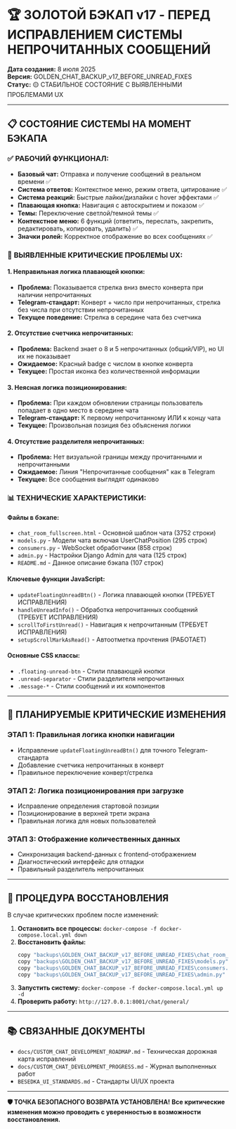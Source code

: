 # 🏆 ЗОЛОТОЙ БЭКАП v17 - ПЕРЕД ИСПРАВЛЕНИЕМ СИСТЕМЫ НЕПРОЧИТАННЫХ СООБЩЕНИЙ

**Дата создания:** 8 июля 2025  
**Версия:** GOLDEN_CHAT_BACKUP_v17_BEFORE_UNREAD_FIXES  
**Статус:** 🟡 СТАБИЛЬНОЕ СОСТОЯНИЕ С ВЫЯВЛЕННЫМИ ПРОБЛЕМАМИ UX

---

## 📋 **СОСТОЯНИЕ СИСТЕМЫ НА МОМЕНТ БЭКАПА**

### ✅ **РАБОЧИЙ ФУНКЦИОНАЛ:**
- **Базовый чат:** Отправка и получение сообщений в реальном времени ✅
- **Система ответов:** Контекстное меню, режим ответа, цитирование ✅  
- **Система реакций:** Быстрые лайки/дизлайки с hover эффектами ✅
- **Плавающая кнопка:** Навигация с автоскрытием и показом ✅
- **Темы:** Переключение светлой/темной темы ✅
- **Контекстное меню:** 6 функций (ответить, переслать, закрепить, редактировать, копировать, удалить) ✅
- **Значки ролей:** Корректное отображение во всех сообщениях ✅

### 🚨 **ВЫЯВЛЕННЫЕ КРИТИЧЕСКИЕ ПРОБЛЕМЫ UX:**

#### **1. Неправильная логика плавающей кнопки:**
- **Проблема:** Показывается стрелка вниз вместо конверта при наличии непрочитанных
- **Telegram-стандарт:** Конверт + число при непрочитанных, стрелка без числа при отсутствии непрочитанных
- **Текущее поведение:** Стрелка в середине чата без счетчика

#### **2. Отсутствие счетчика непрочитанных:**
- **Проблема:** Backend знает о 8 и 5 непрочитанных (общий/VIP), но UI их не показывает
- **Ожидаемое:** Красный badge с числом в кнопке конверта
- **Текущее:** Простая иконка без количественной информации

#### **3. Неясная логика позиционирования:**
- **Проблема:** При каждом обновлении страницы пользователь попадает в одно место в середине чата
- **Telegram-стандарт:** К первому непрочитанному ИЛИ к концу чата
- **Текущее:** Произвольная позиция без объяснения логики

#### **4. Отсутствие разделителя непрочитанных:**
- **Проблема:** Нет визуальной границы между прочитанными и непрочитанными
- **Ожидаемое:** Линия "Непрочитанные сообщения" как в Telegram
- **Текущее:** Все сообщения выглядят одинаково

### 📊 **ТЕХНИЧЕСКИЕ ХАРАКТЕРИСТИКИ:**

#### **Файлы в бэкапе:**
- `chat_room_fullscreen.html` - Основной шаблон чата (3752 строки)
- `models.py` - Модели чата включая UserChatPosition (295 строк)  
- `consumers.py` - WebSocket обработчики (858 строк)
- `admin.py` - Настройки Django Admin для чата (125 строк)
- `README.md` - Данное описание бэкапа (107 строк)

#### **Ключевые функции JavaScript:**
- `updateFloatingUnreadBtn()` - Логика плавающей кнопки (ТРЕБУЕТ ИСПРАВЛЕНИЯ)
- `handleUnreadInfo()` - Обработка непрочитанных сообщений (ТРЕБУЕТ ИСПРАВЛЕНИЯ)
- `scrollToFirstUnread()` - Навигация к непрочитанным (ТРЕБУЕТ ИСПРАВЛЕНИЯ)
- `setupScrollMarkAsRead()` - Автоотметка прочтения (РАБОТАЕТ)

#### **Основные CSS классы:**
- `.floating-unread-btn` - Стили плавающей кнопки
- `.unread-separator` - Стили разделителя непрочитанных
- `.message-*` - Стили сообщений и их компонентов

---

## 🎯 **ПЛАНИРУЕМЫЕ КРИТИЧЕСКИЕ ИЗМЕНЕНИЯ**

### **ЭТАП 1: Правильная логика кнопки навигации**
- Исправление `updateFloatingUnreadBtn()` для точного Telegram-стандарта
- Добавление счетчика непрочитанных в конверт
- Правильное переключение конверт/стрелка

### **ЭТАП 2: Логика позиционирования при загрузке**
- Исправление определения стартовой позиции
- Позиционирование в верхней трети экрана
- Правильная логика для новых пользователей

### **ЭТАП 3: Отображение количественных данных**
- Синхронизация backend-данных с frontend-отображением
- Диагностический интерфейс для отладки
- Правильный разделитель непрочитанных

---

## 🔄 **ПРОЦЕДУРА ВОССТАНОВЛЕНИЯ**

В случае критических проблем после изменений:

1. **Остановить все процессы:** `docker-compose -f docker-compose.local.yml down`
2. **Восстановить файлы:**
   ```bash
   copy "backups\GOLDEN_CHAT_BACKUP_v17_BEFORE_UNREAD_FIXES\chat_room_fullscreen.html" "templates\chat\chat_room_fullscreen.html"
   copy "backups\GOLDEN_CHAT_BACKUP_v17_BEFORE_UNREAD_FIXES\models.py" "chat\models.py" 
   copy "backups\GOLDEN_CHAT_BACKUP_v17_BEFORE_UNREAD_FIXES\consumers.py" "chat\consumers.py"
   copy "backups\GOLDEN_CHAT_BACKUP_v17_BEFORE_UNREAD_FIXES\admin.py" "chat\admin.py"
   ```
3. **Запустить систему:** `docker-compose -f docker-compose.local.yml up -d`
4. **Проверить работу:** `http://127.0.0.1:8001/chat/general/`

---

## 📚 **СВЯЗАННЫЕ ДОКУМЕНТЫ**

- `docs/CUSTOM_CHAT_DEVELOPMENT_ROADMAP.md` - Техническая дорожная карта исправлений
- `docs/CUSTOM_CHAT_DEVELOPMENT_PROGRESS.md` - Журнал выполненных работ
- `BESEDKA_UI_STANDARDS.md` - Стандарты UI/UX проекта

---

**🛡️ ТОЧКА БЕЗОПАСНОГО ВОЗВРАТА УСТАНОВЛЕНА!**
**Все критические изменения можно проводить с уверенностью в возможности восстановления.** 
